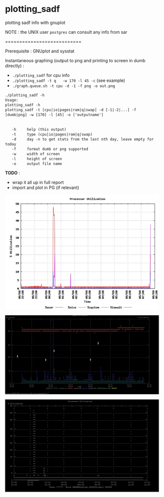 # plotting_sadf
plotting sadf info with gnuplot 

NOTE : the UNIX user `postgres` can consult any info from sar

===========================

Prerequisite : GNUplot and sysstat 

Instantaneous graphing (output to png and printing to screen in dumb directly) :
 * `./plotting_sadf` for cpu info
 * `./plotting_sadf -t q   -w 170 -l 45 -c` (see example)
 * `./graph.queue.sh -t cpu -d -1 -f png -o out.png`

~~~
./plotting_sadf -h
Usage:
plotting_sadf -h
plotting_sadf -t [cpu|io|pages|ram|q|swap] -d [-1|-2|...] -f [dumb|png] -w [170] -l [45] -o ['outputname']


   -h     help (this output)
   -t     type (cpu|io|pages|ram|q|swap)
   -d     day -n to get stats from the last nth day, leave empty for today
   -f     format dumb or png supported
   -w     width of screen
   -l     height of screen
   -o     output file name
~~~


 


**TODO** :
 * wrap it all up in full report
 * import and plot in PG (if relevant)
 
 ![Example of cpu graph in png](https://github.com/emerichunter/plotting_sadf/blob/master/sar.cpu.png)
 
 ![Example of queue with colors ](https://github.com/emerichunter/plotting_sadf/blob/plottingsadfv2/plotting_sadf.PNG)
 
 ![Example of cpu graph in dumb terminal](https://github.com/emerichunter/plotting_sadf/blob/master/sar_cpu_dumb.PNG)

